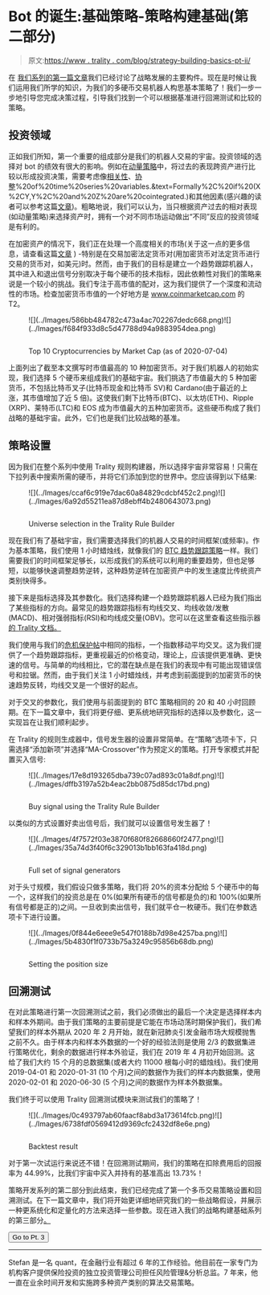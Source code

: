 # Bot 的诞生:基础策略-策略构建基础(第二部分)

> 原文:[https://www . trality . com/blog/strategy-building-basics-pt-ii/](https://www.trality.com/blog/strategy-building-basics-pt-ii/)

在 [我们系列的第一篇文章](/blog/strategy-building-basics-pt-i/)我们已经讨论了战略发展的主要构件。现在是时候让我们运用我们所学的知识，为我们的多硬币交易机器人构思基本策略了！我们一步一步地引导您完成决策过程，引导我们找到一个可以根据基准进行回溯测试和比较的策略。

## 投资领域

正如我们所知，第一个重要的组成部分是我们的机器人交易的宇宙。投资领域的选择对 bot 的绩效有很大的影响。例如在[动量策略](https://quantpedia.com/strategies/momentum-factor-effect-in-stocks/)中，将过去的表现跨资产进行比较以形成投资决策，需要考虑像[相关性](https://brilliant.org/wiki/correlation/)、[协整](https://en.wikipedia.org/wiki/Cointegration#:~:text=Cointegration%20is%20a%20statistical%20property,k)%20of%20time%20series%20variables.&text=Formally%2C%20if%20(X%2CY,Y%2C%20and%20Z%20are%20cointegrated.)和其他因素(感兴趣的读者可以参考这篇[文章](https://cssanalytics.wordpress.com/2014/06/04/momentum-strategies-and-universe-selection/))。粗略地说，我们可以认为，当只根据资产过去的相对表现(如动量策略)来选择资产时，拥有一个对不同市场运动做出“不同”反应的投资领域是有利的。

在加密资产的情况下，我们正在处理一个高度相关的市场(关于这一点的更多信息，请查看这篇[文章](/blog/fighting-covid-19/) ) -特别是在交易加密法定货币对(用加密货币对法定货币进行交易的货币对，如美元)时。然而，由于我们的目标是建立一个趋势跟踪机器人，其中进入和退出信号分别取决于每个硬币的技术指标，因此依赖性对我们的策略来说是一个较小的挑战。我们专注于高市值的配对，这为我们提供了一个深度和流动性的市场。检查加密货币市值的一个好地方是 www.coinmarketcap.com 的 T2。

<figure class="kg-card kg-image-card kg-card-hascaption">![](../Images/586bb484782c473a4ac702267dedc668.png)<picture><source type="image/webp" data-srcset="/static/1dd9ac2eefdf0a388cb5a7280423901d/afbfd/image.webp 303w,/static/1dd9ac2eefdf0a388cb5a7280423901d/b4c9b/image.webp 606w,/static/1dd9ac2eefdf0a388cb5a7280423901d/44433/image.webp 1211w" sizes="(min-width: 1211px) 1211px, 100vw">![](../Images/f684f933d8c5d47788d94a9883954dea.png)</picture>

<noscript><picture><source type="image/webp" srcset="/static/1dd9ac2eefdf0a388cb5a7280423901d/afbfd/image.webp 303w,/static/1dd9ac2eefdf0a388cb5a7280423901d/b4c9b/image.webp 606w,/static/1dd9ac2eefdf0a388cb5a7280423901d/44433/image.webp 1211w" sizes="(min-width: 1211px) 1211px, 100vw"/><img data-gatsby-image-ssr="" data-main-image="" style="opacity:0" sizes="(min-width: 1211px) 1211px, 100vw" decoding="async" loading="lazy" src="../Images/f684f933d8c5d47788d94a9883954dea.png" srcset="/static/1dd9ac2eefdf0a388cb5a7280423901d/ae42a/image.png 303w,/static/1dd9ac2eefdf0a388cb5a7280423901d/afe1a/image.png 606w,/static/1dd9ac2eefdf0a388cb5a7280423901d/233cb/image.png 1211w" alt="" data-original-src="https://www.trality.com/static/1dd9ac2eefdf0a388cb5a7280423901d/233cb/image.png"/></picture></noscript>

<figcaption>Top 10 Cryptocurrencies by Market Cap (as of 2020-07-04)</figcaption>

</figure>

上面列出了截至本文撰写时市值最高的 10 种加密货币。对于我们机器人的初始实现，我们选择 5 个硬币来组成我们的基础宇宙。我们挑选了市值最大的 5 种加密货币，不包括比特币叉子(比特币现金和比特币 SV)和 Cardano(由于最近的上涨，其市值增加了近 5 倍)。这使我们剩下比特币(BTC)、以太坊(ETH)、Ripple (XRP)、莱特币(LTC)和 EOS 成为市值最大的五种加密货币。这些硬币构成了我们战略的基础宇宙。此外，它们也是我们比较战略的基准。

## 策略设置

因为我们在整个系列中使用 Trality 规则构建器，所以选择宇宙非常容易！只需在下拉列表中搜索所需的硬币，并将它们添加到您的世界中。您应该得到以下结果:

<figure class="kg-card kg-image-card kg-card-hascaption">![](../Images/ccaf6c919e7dac60a84829cdcbf452c2.png)<picture><source type="image/webp" data-srcset="/static/ea910b19ce3731c1425dd271822a8084/4aaa1/image-2.webp 211w,/static/ea910b19ce3731c1425dd271822a8084/0f294/image-2.webp 421w,/static/ea910b19ce3731c1425dd271822a8084/72293/image-2.webp 842w" sizes="(min-width: 842px) 842px, 100vw">![](../Images/6a92d55211ea87d8ebff4b2480643073.png)</picture>

<noscript><picture><source type="image/webp" srcset="/static/ea910b19ce3731c1425dd271822a8084/4aaa1/image-2.webp 211w,/static/ea910b19ce3731c1425dd271822a8084/0f294/image-2.webp 421w,/static/ea910b19ce3731c1425dd271822a8084/72293/image-2.webp 842w" sizes="(min-width: 842px) 842px, 100vw"/><img data-gatsby-image-ssr="" data-main-image="" style="opacity:0" sizes="(min-width: 842px) 842px, 100vw" decoding="async" loading="lazy" src="../Images/6a92d55211ea87d8ebff4b2480643073.png" srcset="/static/ea910b19ce3731c1425dd271822a8084/e770e/image-2.png 211w,/static/ea910b19ce3731c1425dd271822a8084/8ba69/image-2.png 421w,/static/ea910b19ce3731c1425dd271822a8084/f12a6/image-2.png 842w" alt="" data-original-src="https://www.trality.com/static/ea910b19ce3731c1425dd271822a8084/f12a6/image-2.png"/></picture></noscript>

<figcaption>Universe selection in the Trality Rule Builder</figcaption>

</figure>

现在我们有了基础宇宙，我们需要选择我们的机器人交易的时间框架(或频率)。作为基本策略，我们使用 1 小时蜡烛线，就像我们的 [BTC 趋势跟踪策略](/blog/developing-simple-trading-bot-with-trality-bot-code-editor)一样。我们需要我们的时间框架足够长，以形成我们的系统可以利用的重要趋势，但也足够短，以能够快速调整趋势逆转，这种趋势逆转在加密资产中的发生速度比传统资产类别快得多。

接下来是指标选择及其参数化。我们选择构建一个趋势跟踪机器人已经为我们指出了某些指标的方向。最常见的趋势跟踪指标有均线交叉、均线收敛/发散(MACD)、相对强弱指标(RSI)和均线成交量(OBV)。您可以在这里查看这些指示器[的 Trality 文档。](https://docs.trality.com/trality-rule-builder/signal-generation)

我们使用与我们的[危机保护帖](/blog/developing-simple-trading-bot-with-trality-bot-code-editor)中相同的指标，一个指数移动平均交叉。这为我们提供了一个趋势跟踪指标，更重视最近的价格变动，理论上，应该提供更准确、更快速的信号。与简单的均线相比，它的潜在缺点是在我们的表现中有可能出现错误信号和拉锯。然而，由于我们关注 1 小时蜡烛线，并考虑到前面提到的加密货币的快速趋势反转，均线交叉是一个很好的起点。

对于交叉的参数化，我们使用与前面提到的 BTC 策略相同的 20 和 40 小时回顾期。在下一篇文章中，我们将更仔细、更系统地研究指标的选择以及参数化，这一实现旨在让我们顺利起步。

在 Trality 的规则生成器中，信号发生器的设置非常简单。在“策略”选项卡下，只需选择“添加新项”并选择“MA-Crossover”作为预定义的策略。打开专家模式并配置买入信号:

<figure class="kg-card kg-image-card kg-card-hascaption">![](../Images/17e8d193265dba739c07ad893c01a8df.png)<picture><source type="image/webp" data-srcset="/static/3d9809bbdb3e57809f08e641a1db6af4/124d0/image-3.webp 108w,/static/3d9809bbdb3e57809f08e641a1db6af4/60bbd/image-3.webp 217w,/static/3d9809bbdb3e57809f08e641a1db6af4/16833/image-3.webp 433w" sizes="(min-width: 433px) 433px, 100vw">![](../Images/dffb3197a52b4eac2bb0875d85dc17bd.png)</picture>

<noscript><picture><source type="image/webp" srcset="/static/3d9809bbdb3e57809f08e641a1db6af4/124d0/image-3.webp 108w,/static/3d9809bbdb3e57809f08e641a1db6af4/60bbd/image-3.webp 217w,/static/3d9809bbdb3e57809f08e641a1db6af4/16833/image-3.webp 433w" sizes="(min-width: 433px) 433px, 100vw"/><img data-gatsby-image-ssr="" data-main-image="" style="opacity:0" sizes="(min-width: 433px) 433px, 100vw" decoding="async" loading="lazy" src="../Images/dffb3197a52b4eac2bb0875d85dc17bd.png" srcset="/static/3d9809bbdb3e57809f08e641a1db6af4/218c4/image-3.png 108w,/static/3d9809bbdb3e57809f08e641a1db6af4/445a4/image-3.png 217w,/static/3d9809bbdb3e57809f08e641a1db6af4/5868e/image-3.png 433w" alt="" data-original-src="https://www.trality.com/static/3d9809bbdb3e57809f08e641a1db6af4/5868e/image-3.png"/></picture></noscript>

<figcaption>Buy signal using the Trality Rule Builder</figcaption>

</figure>

以类似的方式设置好卖出信号后，我们就可以设置信号发生器了！

<figure class="kg-card kg-image-card kg-card-hascaption">![](../Images/4f7572f03e3870f680f82668660f2477.png)<picture><source type="image/webp" data-srcset="/static/16cedc154f100a09c7a02b32afcdada4/b6b28/image-4.webp 213w,/static/16cedc154f100a09c7a02b32afcdada4/01647/image-4.webp 425w,/static/16cedc154f100a09c7a02b32afcdada4/9cd2c/image-4.webp 850w" sizes="(min-width: 850px) 850px, 100vw">![](../Images/35a74d3f40f6c329013b1bb163fa418d.png)</picture>

<noscript><picture><source type="image/webp" srcset="/static/16cedc154f100a09c7a02b32afcdada4/b6b28/image-4.webp 213w,/static/16cedc154f100a09c7a02b32afcdada4/01647/image-4.webp 425w,/static/16cedc154f100a09c7a02b32afcdada4/9cd2c/image-4.webp 850w" sizes="(min-width: 850px) 850px, 100vw"/><img data-gatsby-image-ssr="" data-main-image="" style="opacity:0" sizes="(min-width: 850px) 850px, 100vw" decoding="async" loading="lazy" src="../Images/35a74d3f40f6c329013b1bb163fa418d.png" srcset="/static/16cedc154f100a09c7a02b32afcdada4/41ce2/image-4.png 213w,/static/16cedc154f100a09c7a02b32afcdada4/5c86b/image-4.png 425w,/static/16cedc154f100a09c7a02b32afcdada4/d02c2/image-4.png 850w" alt="" data-original-src="https://www.trality.com/static/16cedc154f100a09c7a02b32afcdada4/d02c2/image-4.png"/></picture></noscript>

<figcaption>Full set of signal generators</figcaption>

</figure>

对于头寸规模，我们假设只做多策略，我们将 20%的资本分配给 5 个硬币中的每一个，这样我们的投资总是在 0%(如果所有硬币的信号都是负的)和 100%(如果所有信号都是正的)之间。一旦收到卖出信号，我们就平仓一枚硬币。我们在参数选项卡下进行设置。

<figure class="kg-card kg-image-card kg-card-hascaption">![](../Images/0f844e6eee9e547f0188b7d98e4257ba.png)<picture><source type="image/webp" data-srcset="/static/5efe277887b487145c0c03c9ff248f0b/6c665/image-7.webp 211w,/static/5efe277887b487145c0c03c9ff248f0b/bdd2f/image-7.webp 423w,/static/5efe277887b487145c0c03c9ff248f0b/1d329/image-7.webp 845w" sizes="(min-width: 845px) 845px, 100vw">![](../Images/5b4830f1f0733b75a3249c95856b68db.png)</picture>

<noscript><picture><source type="image/webp" srcset="/static/5efe277887b487145c0c03c9ff248f0b/6c665/image-7.webp 211w,/static/5efe277887b487145c0c03c9ff248f0b/bdd2f/image-7.webp 423w,/static/5efe277887b487145c0c03c9ff248f0b/1d329/image-7.webp 845w" sizes="(min-width: 845px) 845px, 100vw"/><img data-gatsby-image-ssr="" data-main-image="" style="opacity:0" sizes="(min-width: 845px) 845px, 100vw" decoding="async" loading="lazy" src="../Images/5b4830f1f0733b75a3249c95856b68db.png" srcset="/static/5efe277887b487145c0c03c9ff248f0b/62fab/image-7.png 211w,/static/5efe277887b487145c0c03c9ff248f0b/a000c/image-7.png 423w,/static/5efe277887b487145c0c03c9ff248f0b/e116c/image-7.png 845w" alt="" data-original-src="https://www.trality.com/static/5efe277887b487145c0c03c9ff248f0b/e116c/image-7.png"/></picture></noscript>

<figcaption>Setting the position size</figcaption>

</figure>

## 回溯测试

在对此策略进行第一次回溯测试之前，我们必须做出的最后一个决定是选择样本内和样本外期间。由于我们策略的主要前提是它能在市场动荡时期保护我们，我们希望我们的样本外期从 2020 年 2 月开始，就在新冠肺炎引发金融市场大规模抛售之前不久。由于样本内和样本外数据的一个好的经验法则是使用 2/3 的数据集进行策略优化，剩余的数据进行样本外验证，我们在 2019 年 4 月初开始回测。这给了我们大约 15 个月的总数据集(或者大约 11000 根每小时的蜡烛线)。我们使用 2019-04-01 和 2020-01-31 (10 个月)之间的数据作为我们的样本内数据集，使用 2020-02-01 和 2020-06-30 (5 个月)之间的数据作为样本外数据集。

我们终于可以使用 Trality 回溯测试模块来测试我们的策略了！

<figure class="kg-card kg-image-card kg-card-hascaption">![](../Images/0c493797ab60faacf8abd3a173614fcb.png)<picture><source type="image/webp" data-srcset="/static/92e1f4c115f04880ab26a51e9857643c/892c5/image-6.webp 219w,/static/92e1f4c115f04880ab26a51e9857643c/8bcbf/image-6.webp 438w,/static/92e1f4c115f04880ab26a51e9857643c/98cb3/image-6.webp 876w" sizes="(min-width: 876px) 876px, 100vw">![](../Images/6738fdf0569412d9369cfc2432df8e6e.png)</picture>

<noscript><picture><source type="image/webp" srcset="/static/92e1f4c115f04880ab26a51e9857643c/892c5/image-6.webp 219w,/static/92e1f4c115f04880ab26a51e9857643c/8bcbf/image-6.webp 438w,/static/92e1f4c115f04880ab26a51e9857643c/98cb3/image-6.webp 876w" sizes="(min-width: 876px) 876px, 100vw"/><img data-gatsby-image-ssr="" data-main-image="" style="opacity:0" sizes="(min-width: 876px) 876px, 100vw" decoding="async" loading="lazy" src="../Images/6738fdf0569412d9369cfc2432df8e6e.png" srcset="/static/92e1f4c115f04880ab26a51e9857643c/f3c20/image-6.png 219w,/static/92e1f4c115f04880ab26a51e9857643c/74084/image-6.png 438w,/static/92e1f4c115f04880ab26a51e9857643c/2fcb0/image-6.png 876w" alt="" data-original-src="https://www.trality.com/static/92e1f4c115f04880ab26a51e9857643c/2fcb0/image-6.png"/></picture></noscript>

<figcaption>Backtest result</figcaption>

</figure>

对于第一次试运行来说还不错！在回溯测试期间，我们的策略在扣除费用后的回报率为 44.99%，比我们宇宙中买入并持有的基准高出 13.73%！

策略开发系列的第二部分到此结束，我们已经完成了第一个多币交易策略设置和回溯测试。在下一篇文章中，我们将开始更详细地研究我们的一些战略假设，并展示一种更系统化和定量化的方法来选择一些参数。现在进入我们的战略构建基础系列的第三部分[。](/blog/strategy-building-basics-pt-iii)

<button type="button" class="chakra-button css-1hnfsz">Go to Pt. 3</button>

* * *

Stefan 是一名 quant，在金融行业有超过 6 年的工作经验。他目前在一家专门为机构客户提供保险投资的独立投资管理公司担任风险管理&分析总监。7 年来，他一直在业余时间开发和实施跨多种资产类别的算法交易策略。